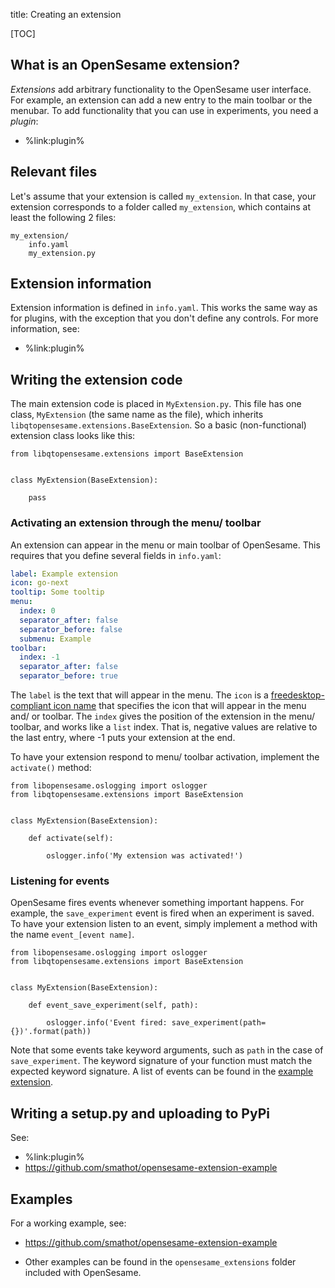 title: Creating an extension

[TOC]


## What is an OpenSesame extension?

*Extensions* add arbitrary functionality to the OpenSesame user interface. For example, an extension can add a new entry to the main toolbar or the menubar. To add functionality that you can use in experiments, you need a *plugin*:

- %link:plugin%


## Relevant files

Let's assume that your extension is called `my_extension`. In that case, your extension corresponds to a folder called `my_extension`, which contains at least the following 2 files:

	my_extension/
		info.yaml
		my_extension.py


## Extension information

Extension information is defined in `info.yaml`. This works the same way as for plugins, with the exception that you don't define any controls. For more information, see:

- %link:plugin%


## Writing the extension code

The main extension code is placed in `MyExtension.py`. This file has one class, `MyExtension` (the same name as the file), which inherits `libqtopensesame.extensions.BaseExtension`. So a basic (non-functional) extension class looks like this:

~~~ .python
from libqtopensesame.extensions import BaseExtension


class MyExtension(BaseExtension):

	pass
~~~


### Activating an extension through the menu/ toolbar

An extension can appear in the menu or main toolbar of OpenSesame. This requires that you define several fields in `info.yaml`:

~~~ .yaml
label: Example extension
icon: go-next
tooltip: Some tooltip
menu:
  index: 0
  separator_after: false
  separator_before: false
  submenu: Example
toolbar:
  index: -1
  separator_after: false
  separator_before: true
~~~

The `label` is the text that will appear in the menu. The `icon` is a [freedesktop-compliant icon name][icon-spec] that specifies the icon that will appear in the menu and/ or toolbar. The `index` gives the position of the extension in the menu/ toolbar, and works like a `list` index. That is, negative values are relative to the last entry, where -1 puts your extension at the end.

To have your extension respond to menu/ toolbar activation, implement the `activate()` method:

~~~ .python
from libopensesame.oslogging import oslogger
from libqtopensesame.extensions import BaseExtension


class MyExtension(BaseExtension):

	def activate(self):

		oslogger.info('My extension was activated!')
~~~


### Listening for events

OpenSesame fires events whenever something important happens. For example, the `save_experiment` event is fired when an experiment is saved. To have your extension listen to an event, simply implement a method with the name `event_[event name]`.

~~~ .python
from libopensesame.oslogging import oslogger
from libqtopensesame.extensions import BaseExtension


class MyExtension(BaseExtension):

	def event_save_experiment(self, path):

		oslogger.info('Event fired: save_experiment(path={})'.format(path))
~~~

Note that some events take keyword arguments, such as `path` in the case of `save_experiment`. The keyword signature of your function must match the expected keyword signature. A list of events can be found in the [example extension](https://github.com/smathot/opensesame-extension-example/blob/master/opensesame_extensions/example_extension/example_extension.py).


## Writing a setup.py and uploading to PyPi

See:

- %link:plugin%
- <https://github.com/smathot/opensesame-extension-example>

## Examples

For a working example, see:

- <https://github.com/smathot/opensesame-extension-example>

- Other examples can be found in the `opensesame_extensions` folder included with OpenSesame.

[example]: https://github.com/smathot/OpenSesame/tree/master/extensions/example
[icon-spec]: http://standards.freedesktop.org/icon-naming-spec/icon-naming-spec-latest.html
